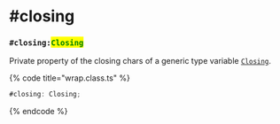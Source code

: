 # #closing

### `#closing:`<mark style="color:green;">`Closing`</mark>

Private property of the closing chars of a generic type variable [`Closing`](../../generic-type-variables.md#wrap-closing).

{% code title="wrap.class.ts" %}
```typescript
#closing: Closing;
```
{% endcode %}
